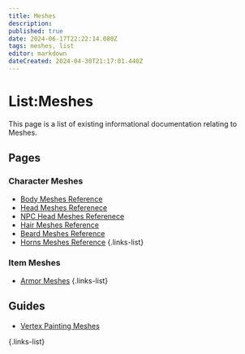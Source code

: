 ```yaml
---
title: Meshes
description: 
published: true
date: 2024-06-17T22:22:14.080Z
tags: meshes, list
editor: markdown
dateCreated: 2024-04-30T21:17:01.440Z
---
```


# List:Meshes
This page is a list of existing informational documentation relating to Meshes.

## Pages

### Character Meshes
- [Body Meshes Reference](Body-Meshes-Reference)
- [Head Meshes Referenece](Head-Meshes-Reference)
- [NPC Head Meshes Referenece](NPC-Head-Meshes-Reference)
- [Hair Meshes Reference](Hair-Meshes-Reference)
- [Beard Meshes Reference](Beard-Meshes-Reference)
- [Horns Meshes Reference](Horns-Meshes-Reference)
{.links-list}

### Item Meshes
- [Armor Meshes](Armor-Meshes)
{.links-list}

## Guides
- [Vertex Painting Meshes](Vertex-Painting-Meshes)

{.links-list}